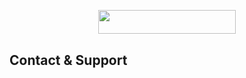 <p align="center"><a href="https://heroku.com/deploy?template=https://github.com/onenonlybotz/Video-stream-1"> <img src="https://img.shields.io/badge/Deploy%20To%20Heroku-yellow?style=for-the-badge&logo=heroku" width="220" height="38.45"/></a></p>


## Contact & Support
